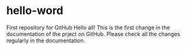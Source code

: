# hello-word
First repository for GitHub
Hello all!
This is the first change in the documentation of the prject on GitHub.
Please check all the changes regularly in the documentation.
